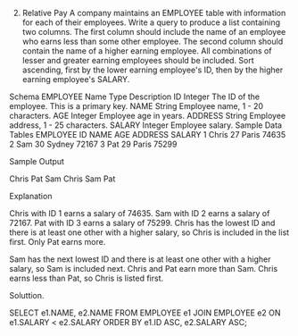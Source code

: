 


2. Relative Pay
A company maintains an EMPLOYEE table with information for each of their employees. Write a query to produce a list containing two columns.  The first column should include the name of an employee who earns less than some other employee.  The second column should contain the name of a higher earning employee.  All combinations of lesser and greater earning employees should be included.  Sort ascending, first by the lower earning employee's ID, then by the higher earning employee's SALARY.  

 
Schema
EMPLOYEE
Name	Type	Description
ID	Integer	The ID of the employee. This is a primary key.
NAME	String	Employee name, 1 - 20 characters.
AGE	Integer	Employee age in years.
ADDRESS	String	Employee address, 1 - 25 characters.
SALARY	Integer	Employee salary.
Sample Data Tables
EMPLOYEE
ID	NAME	AGE	ADDRESS	SALARY
1	Chris	27	Paris	74635
2	Sam	30	Sydney	72167
3	Pat	29	Paris	75299
 

Sample Output

Chris Pat
Sam Chris
Sam Pat
 

Explanation

Chris with ID 1 earns a salary of 74635.
Sam with ID 2 earns a salary of 72167.
Pat with ID 3 earns a salary of 75299.
Chris has the lowest ID and there is at least one other with a higher salary, so Chris is included in the list first. Only Pat earns more.

Sam has the next lowest ID and there is at least one other with a higher salary, so Sam is included next. Chris and Pat earn more than Sam. Chris earns less than Pat, so Chris is listed first.

Soluttion.


SELECT e1.NAME, e2.NAME
FROM EMPLOYEE e1
JOIN EMPLOYEE e2 ON e1.SALARY < e2.SALARY
ORDER BY e1.ID ASC, e2.SALARY ASC;

